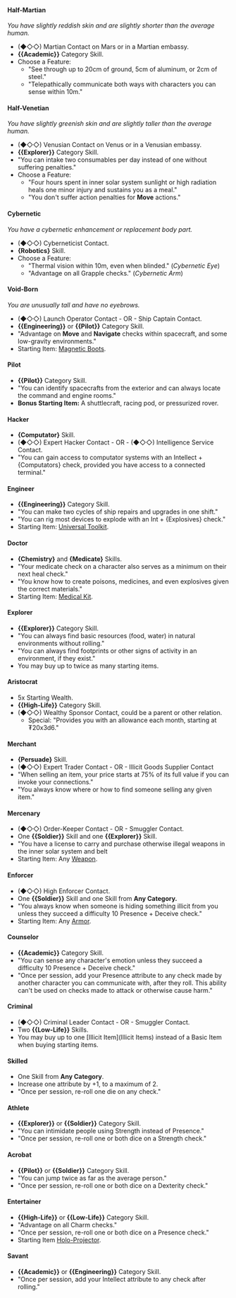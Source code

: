 #### Half-Martian
_You have slightly reddish skin and are slightly shorter than the average human._
- (◆◇◇) Martian Contact on Mars or in a Martian embassy.
- **{{Academic}}** Category Skill.
- Choose a Feature:
    - "See through up to 20cm of ground, 5cm of aluminum, or 2cm of steel."
    - "Telepathically communicate both ways with characters you can sense within 10m."
#### Half-Venetian
_You have slightly greenish skin and are slightly taller than the average human._
- (◆◇◇) Venusian Contact on Venus or in a Venusian embassy.
- **{{Explorer}}** Category Skill.
- "You can intake two consumables per day instead of one without suffering penalties."
- Choose a Feature:
    - "Four hours spent in inner solar system sunlight or high radiation heals one minor injury and sustains you as a meal."
    - "You don't suffer action penalties for **Move** actions."
#### Cybernetic
_You have a cybernetic enhancement or replacement body part._
- (◆◇◇) Cyberneticist Contact.
- **{Robotics}** Skill.
- Choose a Feature:
    - "Thermal vision within 10m, even when blinded." (_Cybernetic Eye_)
    - "Advantage on all Grapple checks." (_Cybernetic Arm_)
#### Void-Born
_You are unusually tall and have no eyebrows._
- (◆◇◇) Launch Operator Contact - OR - Ship Captain Contact.
- **{{Engineering}}** or **{{Pilot}}** Category Skill.
- "Advantage on **Move** and **Navigate** checks within spacecraft, and some low-gravity environments."
- Starting Item: [Magnetic Boots](<Basic Items.md#Magnetic Boots (₮25)>).
#### Pilot
- **{{Pilot}}** Category Skill.
- "You can identify spacecrafts from the exterior and can always locate the command and engine rooms."
- **Bonus Starting Item:** A shuttlecraft, racing pod, or pressurized rover.
#### Hacker
- **{Computator}** Skill.
- (◆◇◇) Expert Hacker Contact - OR - (◆◇◇) Intelligence Service Contact.
- "You can gain access to computator systems with an Intellect + {Computators} check, provided you have access to a connected terminal."
#### Engineer
- **{{Engineering}}** Category Skill.
- "You can make two cycles of ship repairs and upgrades in one shift."
- "You can rig most devices to explode with an Int + {Explosives} check."
- Starting Item: [Universal Toolkit](<Basic Items.md#Universal Toolkit (₮25)>).
#### Doctor
- **{Chemistry}** and **{Medicate}** Skills.
- "Your medicate check on a character also serves as a minimum on their next heal check."
- "You know how to create poisons, medicines, and even explosives given the correct materials."
- Starting Item: [Medical Kit](<Basic Items.md#Medical Kit (₮25)>).
#### Explorer
- **{{Explorer}}** Category Skill.
- "You can always find basic resources (food, water) in natural environments without rolling."
- "You can always find footprints or other signs of activity in an environment, if they exist."
- You may buy up to twice as many starting items.
#### Aristocrat
- 5x Starting Wealth.
- **{{High-Life}}** Category Skill.
- (◆◇◇) Wealthy Sponsor Contact, could be a parent or other relation.
    - Special: "Provides you with an allowance each month, starting at ₮20x3d6."
#### Merchant
- **{Persuade}** Skill.
- (◆◇◇) Expert Trader Contact - OR - Illicit Goods Supplier Contact
- "When selling an item, your price starts at 75% of its full value if you can invoke your connections."
- "You always know where or how to find someone selling any given item."
#### Mercenary
- (◆◇◇) Order-Keeper Contact - OR - Smuggler Contact.
- One **{{Soldier}}** Skill and one **{{Explorer}}** Skill.
- "You have a license to carry and purchase otherwise illegal weapons in the inner solar system and belt
- Starting Item: Any [Weapon](Weapons).
#### Enforcer
- (◆◇◇) High Enforcer Contact.
- One **{{Soldier}}** Skill and one Skill from **Any Category.**
- "You always know when someone is hiding something illicit from you unless they succeed a difficulty 10 Presence + Deceive check."
- Starting Item: Any [Armor](Armors.md).
#### Counselor
- **{{Academic}}** Category Skill.
- "You can sense any character's emotion unless they succeed a difficulty 10 Presence + Deceive check."
- "Once per session, add your Presence attribute to any check made by another character you can communicate with, after they roll. This ability can't be used on checks made to attack or otherwise cause harm."
#### Criminal
- (◆◇◇) Criminal Leader Contact - OR - Smuggler Contact.
- Two **{{Low-Life}}** Skills.
- You may buy up to one [Illicit Item](Illicit Items) instead of a Basic Item when buying starting items.
#### Skilled
- One Skill from **Any Category**.
- Increase one attribute by +1, to a maximum of 2.
- "Once per session, re-roll one die on any check."
#### Athlete
- **{{Explorer}}** or **{{Soldier}}** Category Skill.
- "You can intimidate people using Strength instead of Presence."
- "Once per session, re-roll one or both dice on a Strength check."
#### Acrobat
- **{{Pilot}}** or **{{Soldier}}** Category Skill.
- "You can jump twice as far as the average person."
- "Once per session, re-roll one or both dice on a Dexterity check."
#### Entertainer
- **{{High-Life}}** or **{{Low-Life}}** Category Skill.
- "Advantage on all Charm checks."
- "Once per session, re-roll one or both dice on a Presence check."
- Starting Item [Holo-Projector](<Basic Items.md#Holo-Projector (₮20)>).
#### Savant
- **{{Academic}}** or **{{Engineering}}** Category Skill.
- "Once per session, add your Intellect attribute to any check after rolling."
